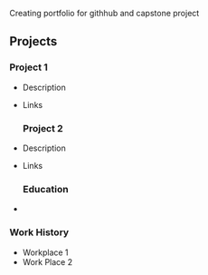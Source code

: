 Creating portfolio for githhub and capstone project

## Projects
  ### Project 1
- Description
- Links

  ### Project 2
- Description
- Links

  ### Education
-

  ### Work History
- Workplace 1
- Work Place 2
